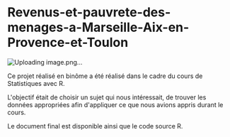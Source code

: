 # Revenus-et-pauvrete-des-menages-a-Marseille-Aix-en-Provence-et-Toulon

![Uploading image.png…]()


Ce projet réalisé en binôme a été réalisé dans le cadre du cours de Statistiques avec R. 

L'objectif était de choisir un sujet qui nous intéressait, de trouver les données appropriées afin d'appliquer ce que nous avions appris durant le cours. 

Le document final est disponible ainsi que le code source R.
